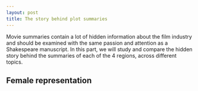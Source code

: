 ```yaml
---
layout: post
title: The story behind plot summaries
---
```


Movie summaries contain a lot of hidden information about the film industry and should be examined with the same passion and attention as a Shakespeare manuscript. 
In this part, we will study and compare the hidden story behind the summaries of each of the 4 regions, across different topics.

## Female representation

<html lang="en">
<head>
    <meta charset="UTF-8">
    <meta name="viewport" content="width=device-width, initial-scale=1.0">
    <title>Interactive Image Selector</title>
    <style>
        #imageContainer {
            text-align: center;
            margin-top: 20px;
        }

        #imageSelector {
            border-radius: 8px;
            padding: 8px;
            border: 1px solid #ccc;
            font-size: 16px; 
            margin-bottom: 20px;
        }

        .hidden {
            display: none;
        }
    </style>
</head>
<body>

<div id="imageContainer">
    <label for="imageSelector">Area: </label>
    <select id="imageSelector" onchange="showSelectedImage()">
        <option value="Asia">Asia</option>
        <option value="Europe">Europe</option>
        <option value="India">India</option>
        <option value="NorthernAmerica">Northern America</option>
    </select>

    <img id="Asia" src="images/flore.jpg" alt="Image 1">
    <img id="Europe" src="images/flore.jpg" alt="Image 2" class="hidden">
    <img id="India" src="images/flore.jpg" alt="Image 3" class="hidden">
    <img id="NorthernAmerica" src="images/flore.jpg" alt="Image 4" class="hidden">
</div>

<script>
    // Show the first image initially
    document.getElementById('Asia').classList.remove('hidden');

    function showSelectedImage() {
        // Hide all images
        var images = document.querySelectorAll('img');
        images.forEach(function (image) {
            image.classList.add('hidden');
        });

        // Show the selected image
        var selectedImageId = document.getElementById('imageSelector').value;
        var selectedImage = document.getElementById(selectedImageId);
        if (selectedImage) {
            selectedImage.classList.remove('hidden');
        }
    }
</script>

</body>
</html>

